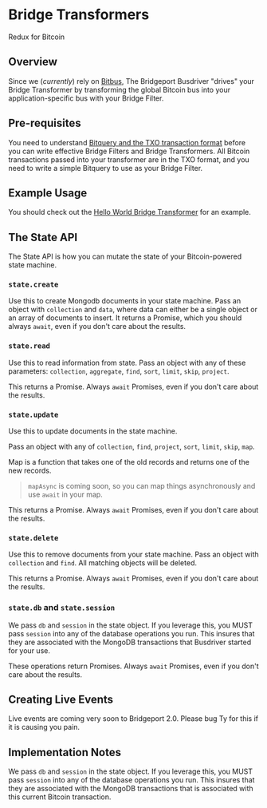 # Bridge Transformers

Redux for Bitcoin

## Overview

Since we (*currently*) rely on [Bitbus](https://bitbus.network), The Bridgeport Busdriver "drives" your Bridge Transformer by 
transforming the global Bitcoin bus into your application-specific bus with your Bridge Filter.

## Pre-requisites

You need to understand [Bitquery and the TXO transaction format](https://bitquery.planaria.network) before you can write effective Bridge Filters and Bridge Transformers. All Bitcoin transactions passed into your transformer are in the TXO format, and you need to write a simple Bitquery to use as your Bridge Filter.

## Example Usage

You should check out the [Hello World Bridge Transformer](https://github.com/p2ppsr/hello-world-protocol/tree/master/transformer) for an example.

## The State API

The State API is how you can mutate the state of your Bitcoin-powered state machine.

### `state.create`

Use this to create Mongodb documents in your state machine. Pass an object with `collection` and `data`, where data can either be a single object or an array of documents to insert. It returns a Promise, which you should always `await`, even if you don't care about the results.

### `state.read`

Use this to read information from state. Pass an object with any of these parameters: `collection`, `aggregate`, `find`, `sort`, `limit`, `skip`, `project`.

This returns a Promise. Always `await` Promises, even if you don't care about the results.

### `state.update`

Use this to update documents in the state machine.

Pass an object with any of `collection`, `find`, `project`, `sort`, `limit`, `skip`, `map`.

Map is a function that takes one of the old records and returns one of the new records.

> `mapAsync` is coming soon, so you can map things asynchronously and use `await` in your map.

This returns a Promise. Always `await` Promises, even if you don't care about the results.

### `state.delete`

Use this to remove documents from your state machine. Pass an object with `collection` and `find`. All matching objects will be deleted.

This returns a Promise. Always `await` Promises, even if you don't care about the results.

### `state.db` and `state.session`

We pass `db` and `session` in the state object. If you leverage this, you MUST pass `session` into any of the database operations you run. This insures that they are associated with the MongoDB transactions that Busdriver started for your use.

These operations return Promises. Always `await` Promises, even if you don't care about the results.

## Creating Live Events

Live events are coming very soon to Bridgeport 2.0. Please bug Ty for this if it is causing you pain.

## Implementation Notes

We pass `db` and `session` in the state object. If you leverage this, you MUST pass `session` into any of the database operations you run. This insures that they are associated with the MongoDB transactions that is associated with this current Bitcoin transaction.
